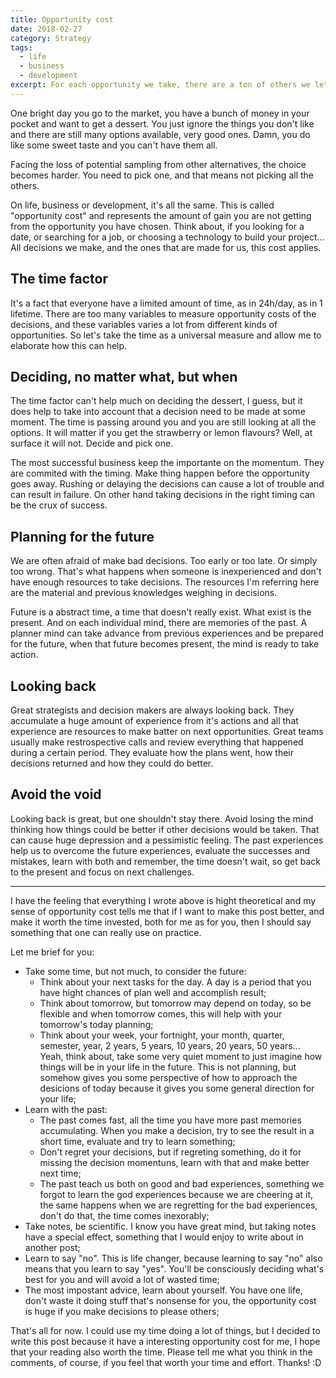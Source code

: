 ```yaml
---
title: Opportunity cost
date: 2018-02-27
category: Strategy
tags:
  - life
  - business
  - development
excerpt: For each opportunity we take, there are a ton of others we let pass.
---
```


One bright day you go to the market, you have a bunch of money in your pocket and want to get a dessert. You just ignore the things you don't like and there are still many options available, very good ones. Damn, you do like some sweet taste and you can't have them all.

Facing the loss of potential sampling from other alternatives, the choice becomes harder. You need to pick one, and that means not picking all the others.

On life, business or development, it's all the same. This is called "opportunity cost" and represents the amount of gain you are not getting from the opportunity you have chosen. Think about, if you looking for a date, or searching for a job, or choosing a technology to build your project... All decisions we make, and the ones that are made for us, this cost applies.

## The time factor

It's a fact that everyone have a limited amount of time, as in 24h/day, as in 1 lifetime. There are too many variables to measure opportunity costs of the decisions, and these variables varies a lot from different kinds of opportunities. So let's take the time as a universal measure and allow me to elaborate how this can help.

## Deciding, no matter what, but when

The time factor can't help much on deciding the dessert, I guess, but it does help to take into account that a decision need to be made at some moment. The time is passing around you and you are still looking at all the options. It will matter if you get the strawberry or lemon flavours? Well, at surface it will not. Decide and pick one.

The most successful business keep the importante on the momentum. They are commited with the timing. Make thing happen before the opportunity goes away. Rushing or delaying the decisions can cause a lot of trouble and can result in failure. On other hand taking decisions in the right timing can be the crux of success.

## Planning for the future

We are often afraid of make bad decisions. Too early or too late. Or simply too wrong. That's what happens when someone is inexperienced and don't have enough resources to take decisions. The resources I'm referring here are the material and previous knowledges weighing in decisions.

Future is a abstract time, a time that doesn't really exist. What exist is the present. And on each individual mind, there are memories of the past. A planner mind can take advance from previous experiences and be prepared for the future, when that future becomes present, the mind is ready to take action.

## Looking back

Great strategists and decision makers are always looking back. They accumulate a huge amount of experience from it's actions and all that experience are resources to make batter on next opportunities. Great teams usually make restrospective calls and review everything that happened during a certain period. They evaluate how the plans went, how their decisions returned and how they could do better.

## Avoid the void

Looking back is great, but one shouldn't stay there. Avoid losing the mind thinking how things could be better if other decisions would be taken. That can cause huge depression and a pessimistic feeling. The past experiences help us to overcome the future experiences, evaluate the successes and mistakes, learn with both and remember, the time doesn't wait, so get back to the present and focus on next challenges.

---

I have the feeling that everything I wrote above is hight theoretical and my sense of opportunity cost tells me that if I want to make this post better, and make it worth the time invested, both for me as for you, then I should say something that one can really use on practice.

Let me brief for you:

- Take some time, but not much, to consider the future:
  - Think about your next tasks for the day. A day is a period that you have hight chances of plan well and accomplish result;
  - Think about tomorrow, but tomorrow may depend on today, so be flexible and when tomorrow comes, this will help with your tomorrow's today planning;
  - Think about your week, your fortnight, your month, quarter, semester, year, 2 years, 5 years, 10 years, 20 years, 50 years... Yeah, think about, take some very quiet moment to just imagine how things will be in your life in the future. This is not planning, but somehow gives you some perspective of how to approach the desicions of today because it gives you some general direction for your life;
- Learn with the past:
  - The past comes fast, all the time you have more past memories accumulating. When you make a decision, try to see the result in a short time, evaluate and try to learn something;
  - Don't regret your decisions, but if regreting something, do it for missing the decision momentuns, learn with that and make better next time;
  - The past teach us both on good and bad experiences, something we forgot to learn the god experiences because we are cheering at it, the same happens when we are regretting for the bad experiences, don't do that, the time comes inexorably;
- Take notes, be scientific. I know you have great mind, but taking notes have a special effect, something that I would enjoy to write about in another post;
- Learn to say "no". This is life changer, because learning to say "no" also means that you learn to say "yes". You'll be consciously deciding what's best for you and will avoid a lot of wasted time;
- The most impostant advice, learn about yourself. You have one life, don't waste it doing stuff that's nonsense for you, the opportunity cost is huge if you make decisions to please others;

That's all for now. I could use my time doing a lot of things, but I decided to write this post because it have a interesting opportunity cost for me, I hope that your reading also worth the time. Please tell me what you think in the comments, of course, if you feel that worth your time and effort. Thanks! :D
